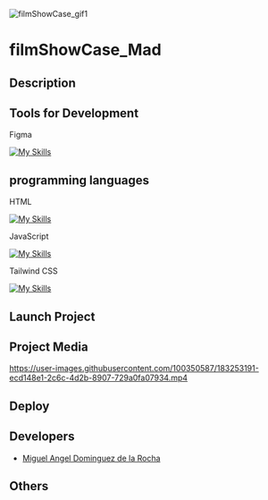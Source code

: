 ![filmShowCase_gif1](https://user-images.githubusercontent.com/100350587/183253487-9bdd620b-9f04-4ec8-8440-304e049b485b.gif)

# filmShowCase_Mad

## Description

## Tools for Development

Figma 

[![My Skills](https://skills.thijs.gg/icons?i=figma)](https://skills.thijs.gg)


## programming languages 

HTML 

[![My Skills](https://skills.thijs.gg/icons?i=html)](https://skills.thijs.gg)

JavaScript 

[![My Skills](https://skills.thijs.gg/icons?i=js)](https://skills.thijs.gg)

Tailwind CSS 
 
[![My Skills](https://skills.thijs.gg/icons?i=tailwindcss)](https://skills.thijs.gg)
 
## Launch Project

## Project Media

https://user-images.githubusercontent.com/100350587/183253191-ecd148e1-2c6c-4d2b-8907-729a0fa07934.mp4

## Deploy

## Developers
- [Miguel Angel Dominguez de la Rocha](https://github.com/MADROCHA)

## Others
